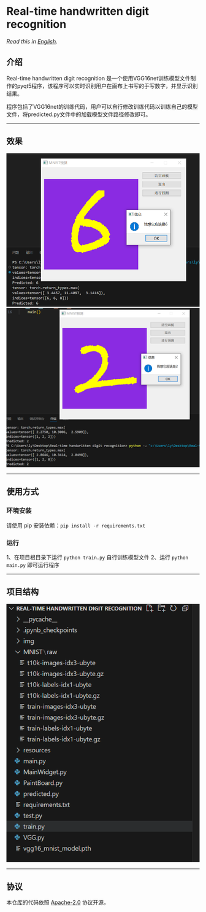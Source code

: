 # Real-time handwritten digit recognition

*Read this in [English](README_en.md).*
## 介绍

Real-time handwritten digit recognition 是一个使用VGG16net训练模型文件制作的pyqt5程序，该程序可以实时识别用户在画布上书写的手写数字，并显示识别结果。

程序包括了VGG16net的训练代码，用户可以自行修改训练代码以训练自己的模型文件，将predicted.py文件中的加载模型文件路径修改即可。

-----
## 效果
![](resources/726.png)
![](resources/909.png)

-----

## 使用方式
### 环境安装
请使用 pip 安装依赖：`pip install -r requirements.txt`

### 运行
1、在项目根目录下运行 `python train.py` 自行训练模型文件 
2、运行 `python main.py` 即可运行程序

-----

## 项目结构
![](resources/408.png)

-----
## 协议
本仓库的代码依照 [Apache-2.0](LICENSE) 协议开源，

